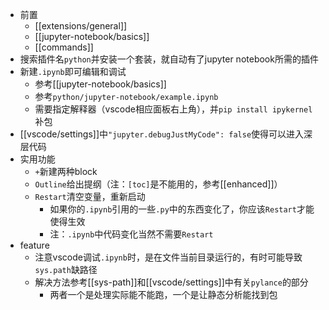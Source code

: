 - 前置
  - [[extensions/general]]
  - [[jupyter-notebook/basics]]
  - [[commands]]
- 搜索插件名`python`并安装一个套装，就自动有了jupyter notebook所需的插件
- 新建`.ipynb`即可编辑和调试
  - 参考[[jupyter-notebook/basics]]
  - 参考`python/jupyter-notebook/example.ipynb`
  - 需要指定解释器（vscode相应面板右上角），并`pip install ipykernel`补包
- [[vscode/settings]]中`"jupyter.debugJustMyCode": false`使得可以进入深层代码
- 实用功能
  - `+`新建两种block
  - `Outline`给出提纲（注：`[toc]`是不能用的，参考[[enhanced]]）
  - `Restart`清空变量，重新启动
    - 如果你的`.ipynb`引用的一些`.py`中的东西变化了，你应该`Restart`才能使得生效
    - 注：`.ipynb`中代码变化当然不需要`Restart`
- feature
  - 注意vscode调试`.ipynb`时，是在文件当前目录运行的，有时可能导致`sys.path`缺路径
  - 解决方法参考[[sys-path]]和[[vscode/settings]]中有关`pylance`的部分
    - 两者一个是处理实际能不能跑，一个是让静态分析能找到包